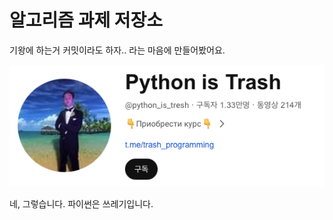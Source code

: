 # 알고리즘 과제 저장소
기왕에 하는거 커밋이라도 하자.. 라는 마음에 만들어봤어요.

![pit.png](static%2Fpit.png)

네, 그렇습니다. 파이썬은 쓰레기입니다.